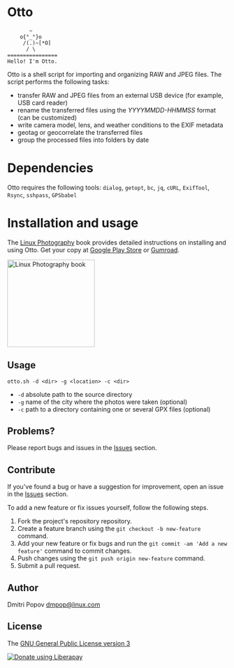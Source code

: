 # Otto

```
       ~
    o{°_°}o
     /(.)~[*O]
      / \
================
Hello! I'm Otto.
```

Otto is a shell script for importing and organizing RAW and JPEG files. The script performs the following tasks:

- transfer RAW and JPEG files from an external USB device (for example, USB card reader)
- rename the transferred files using the _YYYYMMDD-HHMMSS_ format (can be customized)
- write camera model, lens, and weather conditions to the EXIF metadata
- geotag or geocorrelate the transferred files
- group the processed files into folders by date

# Dependencies

Otto requires the following tools: `dialog`, `getopt`, `bc`, `jq`, `cURL`, `ExifTool`, `Rsync`, `sshpass`, `GPSbabel`

# Installation and usage

The [Linux Photography](https://gumroad.com/l/linux-photography) book provides detailed instructions on installing and using Otto. Get your copy at [Google Play Store](https://play.google.com/store/books/details/Dmitri_Popov_Linux_Photography?id=cO70CwAAQBAJ) or [Gumroad](https://gumroad.com/l/linux-photography).

<img src="https://tinyvps.xyz/img/linux-photography.jpeg" title="Linux Photography book" width="200"/>

## Usage

    otto.sh -d <dir> -g <location> -c <dir>

- `-d` absolute path to the source directory
- `-g` name of the city where the photos were taken (optional)
- `-c` path to a directory containing one or several GPX files (optional)

## Problems?

Please report bugs and issues in the [Issues](https://github.com/dmpop/otto/issues) section.

## Contribute

If you've found a bug or have a suggestion for improvement, open an issue in the [Issues](https://github.com/dmpop/otto/issues) section.

To add a new feature or fix issues yourself, follow the following steps.

1. Fork the project's repository repository.
2. Create a feature branch using the `git checkout -b new-feature` command.
3. Add your new feature or fix bugs and run the `git commit -am 'Add a new feature'` command to commit changes.
4. Push changes using the `git push origin new-feature` command.
5. Submit a pull request.

## Author

Dmitri Popov [dmpop@linux.com](mailto:dmpop@linux.com)

## License

The [GNU General Public License version 3](http://www.gnu.org/licenses/gpl-3.0.en.html)

<noscript><a href="https://liberapay.com/dmpop/donate"><img alt="Donate using Liberapay" src="https://liberapay.com/assets/widgets/donate.svg"></a></noscript>
